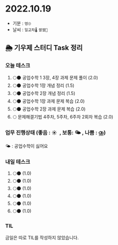 # 2022.10.19

- 기분 : `멍🙄`
- 날씨 : `일교차🌡️` `쌀쌀🥶`

## 🌦️ 기우제 스터디 Task 정리

### 오늘 테스크

1. 🌕🌑 공업수학 1 3장, 4장 과제 문제 풀이 (2.0)
2. 🌕🌑 공업수학 1장 개념 정리 (1.5)
3. 🌕🌑 공업수학 2장 개념 정리 (1.5)
4. 🌕🌑 공업수학 1장 과제 문제 복습 (2.0)
5. 🌕🌑 공업수학 2장 과제 문제 복습 (2.0)
6. 🌕 문제해결기법 4주차, 5주차, 6주차 2회차 복습 (2.0)

### 업무 진행상태 (좋음 : ☀  , 보통: 🌤 , 나쁨 : ⛈)

🌤 : 공업수학이 싫어요

### 내일 테스크

1. 🌕🌑 (1.0)
2. 🌕🌑 (1.0)
3. 🌕🌑 (1.0)
4. 🌕🌑 (1.0)
5. 🌕🌑 (1.0)
6. 🌕🌑 (1.0)

### TIL

금일은 따로 TIL를 작성하지 않았습니다.
